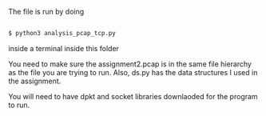 The file is run by doing

```bash

$ python3 analysis_pcap_tcp.py

```

inside a terminal inside this folder

You need to make sure the assignment2.pcap is in the same file hierarchy as the file you are trying to run. Also, ds.py has the data structures I used in the assignment.

You will need to have dpkt and socket libraries downlaoded for the program to run.